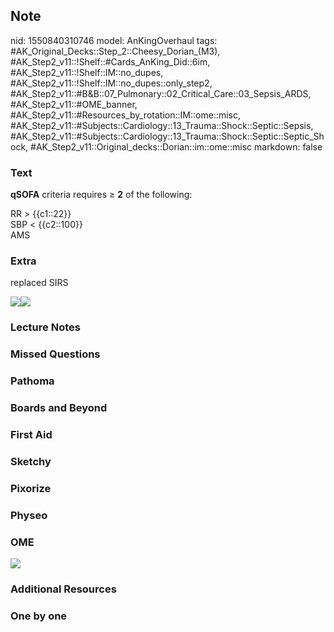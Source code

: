 ## Note
nid: 1550840310746
model: AnKingOverhaul
tags: #AK_Original_Decks::Step_2::Cheesy_Dorian_(M3), #AK_Step2_v11::!Shelf::#Cards_AnKing_Did::6im, #AK_Step2_v11::!Shelf::IM::no_dupes, #AK_Step2_v11::!Shelf::IM::no_dupes::only_step2, #AK_Step2_v11::#B&B::07_Pulmonary::02_Critical_Care::03_Sepsis_ARDS, #AK_Step2_v11::#OME_banner, #AK_Step2_v11::#Resources_by_rotation::IM::ome::misc, #AK_Step2_v11::#Subjects::Cardiology::13_Trauma::Shock::Septic::Sepsis, #AK_Step2_v11::#Subjects::Cardiology::13_Trauma::Shock::Septic::Septic_Shock, #AK_Step2_v11::Original_decks::Dorian::im::ome::misc
markdown: false

### Text
<b>qSOFA</b> criteria requires ≥ <b>2</b> of the following:
<div>
  RR > {{c1::22}}
</div>
<div>
  SBP < {{c2::100}}
</div>
<div>
  AMS
</div>

### Extra
replaced SIRS
<div><img src="paste-33526514712577%20(1).jpg"><img src=
"paste-5bcc46961ebb6a3a1b59facf86a0e60f930ffe3c.jpg"></div>

### Lecture Notes


### Missed Questions


### Pathoma


### Boards and Beyond


### First Aid


### Sketchy


### Pixorize


### Physeo


### OME
<div class="ome-widget">
  <a href="https://onlinemeded.org?ref=anki"><img src=
  "_OME_AnkiFlashcards_General_3.png"></a>
</div>

### Additional Resources


### One by one

